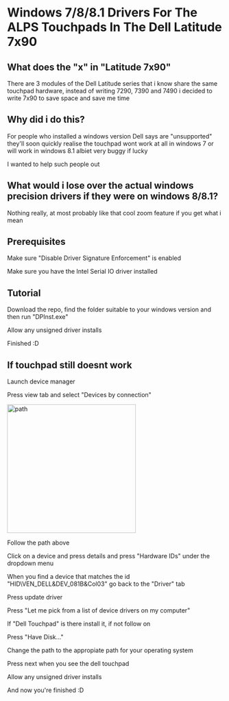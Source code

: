 # Windows 7/8/8.1 Drivers For The ALPS Touchpads In The Dell Latitude 7x90

## What does the "x" in "Latitude 7x90"

There are 3 modules of the Dell Latitude series that i know share the same touchpad hardware, instead of writing 7290, 7390 and 7490 i decided to write 7x90 to save space and save me time

## Why did i do this?

For people who installed a windows version Dell says are "unsupported" they'll soon quickly realise the touchpad wont work at all in windows 7 or will work in windows 8.1 albiet very buggy if lucky

I wanted to help such people out


## What would i lose over the actual windows precision drivers if they were on windows 8/8.1?

Nothing really, at most probably like that cool zoom feature if you get what i mean

## Prerequisites

Make sure "Disable Driver Signature Enforcement" is enabled

Make sure you have the Intel Serial IO driver installed

## Tutorial

Download the repo, find the folder suitable to your windows version and then run "DPInst.exe"

Allow any unsigned driver installs

Finished :D

## If touchpad still doesnt work

Launch device manager

Press view tab and select "Devices by connection"

<img width="300" alt="path" src="https://user-images.githubusercontent.com/78730004/209479888-8ab27c6f-2a38-4ff3-a86d-f7e2d20be775.PNG">

Follow the path above

Click on a device and press details and press "Hardware IDs" under the dropdown menu

When you find a device that matches the id "HID\VEN_DELL&DEV_081B&Col03" go back to the "Driver" tab

Press update driver

Press "Let me pick from a list of device drivers on my computer"

If "Dell Touchpad" is there install it, if not follow on

Press "Have Disk..."

Change the path to the appropiate path for your operating system

Press next when you see the dell touchpad

Allow any unsigned driver installs

And now you're finished :D
